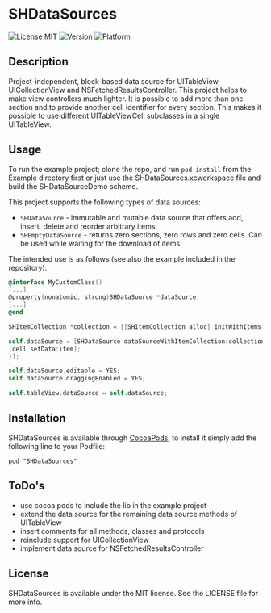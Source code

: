 # SHDataSources

[![License MIT](https://go-shields.herokuapp.com/license-MIT-blue.png)](https://github.com/Blackjacx/SHDataSources/blob/master/LICENSE)
[![Version](http://cocoapod-badges.herokuapp.com/v/SHDataSources/badge.png)](http://cocoadocs.org/docsets/SHDataSources)
[![Platform](http://cocoapod-badges.herokuapp.com/p/SHDataSources/badge.png)](http://cocoadocs.org/docsets/SHDataSources)

## Description

Project-independent, block-based data source for UITableView, UICollectionView and NSFetchedResultsController. This project helps to make view controllers much lighter. It is possible to add more than one section and to provide another cell identifier for every section. This makes it possible to use different UITableViewCell subclasses in a single UITableView.

## Usage

To run the example project; clone the repo, and run `pod install` from the Example directory first or just use the SHDataSources.xcworkspace file and build the SHDataSourceDemo scheme.

This project supports the following types of data sources:

* `SHDataSource` - immutable and mutable data source that offers add, insert, delete and reorder arbitrary items.
* `SHEmptyDataSource` - returns zero sections, zero rows and zero cells. Can be used while waiting for the download of items.

The intended use is as follows (see also the example included in the repository):

``` objective-c
@interface MyCustomClass()
[...]
@property(nonatomic, strong)SHDataSource *dataSource;
[...]
@end

SHItemCollection *collection = [[SHItemCollection alloc] initWithItems:@[[UIColor redColor], [UIColor greenColor], [UIColor blueColor]] @"CELL_ID"];

self.dataSource = [SHDataSource dataSourceWithItemCollection:collection cellConfigurationHandler:^(id <SHDataSourcesCellDataHandler> cell, id item, NSIndexPath *indexPath) {
[cell setData:item];
}];

self.dataSource.editable = YES;
self.dataSource.draggingEnabled = YES;

self.tableView.dataSource = self.dataSource;
```

## Installation

SHDataSources is available through [CocoaPods](http://cocoapods.org), to install it simply add the following line to your Podfile:

	pod "SHDataSources"

## ToDo's

* use cocoa pods to include the lib in the example project
* extend the data source for the remaining data source methods of UITableView
* insert comments for all methods, classes and protocols
* reinclude support for UICollectionView
* implement data source for NSFetchedResultsController

## License

SHDataSources is available under the MIT license. See the LICENSE file for more info.

